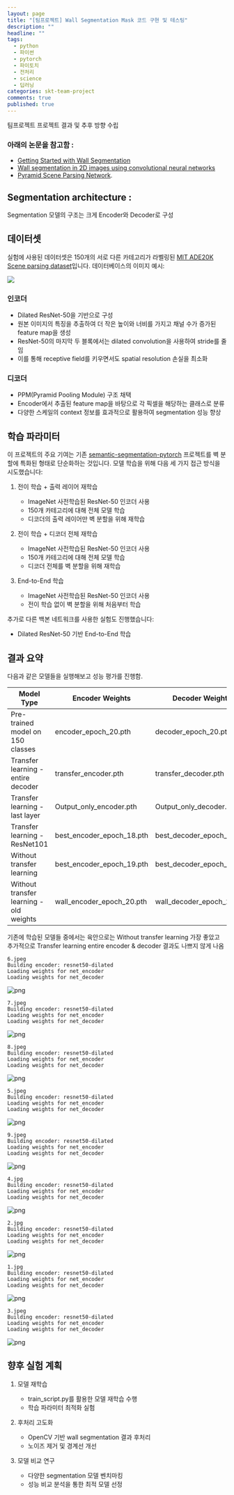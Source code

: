 ```yaml
---
layout: page
title: "[팀프로젝트] Wall Segmentation Mask 코드 구현 및 테스팅"
description: ""
headline: ""
tags:
  - python
  - 파이썬
  - pytorch
  - 파이토치
  - 전처리
  - science
  - 딥러닝
categories: skt-team-project
comments: true
published: true
---
```


팀프로젝트  프로젝트 결과 및 추후 방향 수립 

### 아래의 논문을 참고함 :

- [Getting Started with Wall Segmentation](https://www.researchgate.net/publication/363059238_Getting_Started_with_Wall_Segmentation)
- [Wall segmentation in 2D images using convolutional neural networks](https://www.researchgate.net/publication/373861585_Wall_segmentation_in_2D_images_using_convolutional_neural_networks)
- [Pyramid Scene Parsing Network](https://arxiv.org/abs/1612.01105).

## Segmentation architecture :

Segmentation 모델의 구조는 크게 Encoder와 Decoder로 구성



## 데이터셋

실험에 사용된 데이터셋은 150개의 서로 다른 카테고리가 라벨링된 [MIT ADE20K Scene parsing dataset](http://sceneparsing.csail.mit.edu/)입니다. 데이터베이스의 이미지 예시:


![](https://cdn.mathpix.com/snip/images/6SmSJp9CmmPLoM1urb_s3BK15xboUDHUQwR4AXYIlOs.original.fullsize.png)


### 인코더
- Dilated ResNet-50을 기반으로 구성
- 원본 이미지의 특징을 추출하여 더 작은 높이와 너비를 가지고 채널 수가 증가된 feature map을 생성
- ResNet-50의 마지막 두 블록에서는 dilated convolution을 사용하여 stride를 줄임
- 이를 통해 receptive field를 키우면서도 spatial resolution 손실을 최소화

### 디코더
- PPM(Pyramid Pooling Module) 구조 채택
- Encoder에서 추출된 feature map을 바탕으로 각 픽셀을 해당하는 클래스로 분류
- 다양한 스케일의 context 정보를 효과적으로 활용하여 segmentation 성능 향상


## 학습 파라미터

이 프로젝트의 주요 기여는 기존 [semantic-segmentation-pytorch](https://github.com/CSAILVision/semantic-segmentation-pytorch) 프로젝트를 벽 분할에 특화된 형태로 단순화하는 것입니다. 모델 학습을 위해 다음 세 가지 접근 방식을 시도했습니다:

1. 전이 학습 + 출력 레이어 재학습
   - ImageNet 사전학습된 ResNet-50 인코더 사용
   - 150개 카테고리에 대해 전체 모델 학습 
   - 디코더의 출력 레이어만 벽 분할을 위해 재학습

2. 전이 학습 + 디코더 전체 재학습  
   - ImageNet 사전학습된 ResNet-50 인코더 사용
   - 150개 카테고리에 대해 전체 모델 학습
   - 디코더 전체를 벽 분할을 위해 재학습

3. End-to-End 학습
   - ImageNet 사전학습된 ResNet-50 인코더 사용
   - 전이 학습 없이 벽 분할을 위해 처음부터 학습

추가로 다른 백본 네트워크를 사용한 실험도 진행했습니다:
- Dilated ResNet-50 기반 End-to-End 학습


## 결과 요약

다음과 같은 모델들을 실행해보고 성능 평가를 진행함. 

| Model Type                              | Encoder Weights           | Decoder Weights           | 결과  |
| --------------------------------------- | ------------------------- | ------------------------- | --- |
| Pre-trained model on 150 classes        | encoder_epoch_20.pth      | decoder_epoch_20.pth      |     |
| Transfer learning - entire decoder      | transfer_encoder.pth      | transfer_decoder.pth      | ⭐⭐  |
| Transfer learning - last layer          | Output_only_encoder.pth   | Output_only_decoder.pth   | ⭐   |
| Transfer learning - ResNet101           | best_encoder_epoch_18.pth | best_decoder_epoch_18.pth | ⭐   |
| Without transfer learning               | best_encoder_epoch_19.pth | best_decoder_epoch_19.pth | ⭐⭐⭐ |
| Without transfer learning - old weights | wall_encoder_epoch_20.pth | wall_decoder_epoch_20.pth | ⭐⭐  |


기존에 학습된 모델들 중에서는 육안으로는 Without transfer learning 가장 좋았고 추가적으로 Transfer learning entire encoder & decoder 결과도 나쁘지 않게 나옴 


    6.jpeg
    Building encoder: resnet50-dilated
    Loading weights for net_encoder
    Loading weights for net_decoder



    
![png]({{site.baseurl}}/images/2025-02-01/testing_4_1.png)
    


    7.jpeg
    Building encoder: resnet50-dilated
    Loading weights for net_encoder
    Loading weights for net_decoder



    
![png]({{site.baseurl}}/images/2025-02-01/testing_4_3.png)
    


    8.jpeg
    Building encoder: resnet50-dilated
    Loading weights for net_encoder
    Loading weights for net_decoder



    
![png]({{site.baseurl}}/images/2025-02-01/testing_4_5.png)
    


    5.jpeg
    Building encoder: resnet50-dilated
    Loading weights for net_encoder
    Loading weights for net_decoder



    
![png]({{site.baseurl}}/images/2025-02-01/testing_4_7.png)
    


    9.jpeg
    Building encoder: resnet50-dilated
    Loading weights for net_encoder
    Loading weights for net_decoder



    
![png]({{site.baseurl}}/images/2025-02-01/testing_4_9.png)
    


    4.jpg
    Building encoder: resnet50-dilated
    Loading weights for net_encoder
    Loading weights for net_decoder



    
![png]({{site.baseurl}}/images/2025-02-01/testing_4_11.png)
    


    2.jpg
    Building encoder: resnet50-dilated
    Loading weights for net_encoder
    Loading weights for net_decoder



    
![png]({{site.baseurl}}/images/2025-02-01/testing_4_13.png)
    


    1.jpg
    Building encoder: resnet50-dilated
    Loading weights for net_encoder
    Loading weights for net_decoder



    
![png]({{site.baseurl}}/images/2025-02-01/testing_4_15.png)
    


    3.jpeg
    Building encoder: resnet50-dilated
    Loading weights for net_encoder
    Loading weights for net_decoder



    
![png]({{site.baseurl}}/images/2025-02-01/testing_4_17.png)




## 향후 실험 계획

1. 모델 재학습
   - train_script.py를 활용한 모델 재학습 수행
   - 학습 파라미터 최적화 실험

2. 후처리 고도화
   - OpenCV 기반 wall segmentation 결과 후처리
   - 노이즈 제거 및 경계선 개선
   
3. 모델 비교 연구
   - 다양한 segmentation 모델 벤치마킹
   - 성능 비교 분석을 통한 최적 모델 선정


